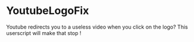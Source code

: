 # YoutubeLogoFix
Youtube redirects you to a useless video when you click on the logo? This userscript will make that stop !
